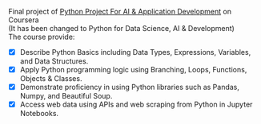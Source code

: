 Final project of [Python Project For AI & Application Development](https://www.coursera.org/learn/python-for-applied-data-science-ai?specialization=ibm-data-science&utm_source=gg&utm_medium=sem&campaignid=19731848563&utm_campaign=B2C_APAC_ibm-data-science_IBM_FTCOF_professional-certificates_arte-agency-set1&utm_content=B2C&adgroupid=143203126941&device=c&keyword=&matchtype=&network=g&devicemodel=&adpostion=&creativeid=649124592172&hide_mobile_promo&gclid=CjwKCAjw9-6oBhBaEiwAHv1QvMrWL3zyRZayspMd7HliwDRmkhcJg-dMM3YB_cLHRp4pI-KOlOWFahoCtpcQAvD_BwE) on Coursera<br>
(It has been changed to Python for Data Science, AI & Development)<br>
The course provide:
- [x] Describe Python Basics including Data Types, Expressions, Variables, and Data Structures.
- [x] Apply Python programming logic using Branching, Loops, Functions, Objects & Classes.
- [x] Demonstrate proficiency in using Python libraries such as Pandas, Numpy, and Beautiful Soup.
- [x] Access web data using APIs and web scraping from Python in Jupyter Notebooks.  

